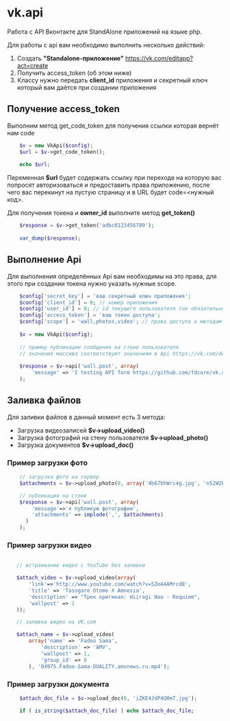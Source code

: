 vk.api
======

Работа с API Вконтакте для StandAlone приложений на языке php.

Для работы с api вам необходимо выполнить несколько действий:

1. Создать **"Standalone-приложение"** https://vk.com/editapp?act=create
2. Получить access_token (об этом ниже)
3. Классу нужно передать **client_id** приложения и секретный ключ который вам даётся при создании приложения

## Получение access_token

Выполним метод get_code_token для получения ссылки которая вернёт нам code

```php
	$v = new VkApi($config);
	$url = $v->get_code_token();
	
	echo $url;
```

Переменная **$url** будет содержать ссылку при переходе на которую вас попросят авторизоваться и предоставить права приложению, после чего вас перекинут на пустую страницу и в URL будет code=<нужный код>.

Для получения токена и **owner_id** выполните метод **get_token()**

```php
	$response = $v->get_token('adbc0123456789');
	
	var_dump($response);
```

## Выполнение Api

Для выполнения определённых Api вам необходимы на это права, для этого при создании токена нужно указать нужные scope.

```php
	$config['secret_key'] = 'ваш секретный ключ приложения';
	$config['client_id'] = 0; // номер приложения
	$config['user_id'] = 0; // id текущего пользователя (не обязательно)
	$config['access_token'] = 'ваш токен доступа';
	$config['scope'] = 'wall,photos,video'; // права доступа к методам (для генерации токена)
	
	$v = new VkApi($config);
	
	// пример публикации сообщения на стене пользователя
	// значения массива соответствуют значениям в Api https://vk.com/dev/wall.post
	
	$response = $v->api('wall.post', array(
	    'message' => 'I testing API form https://github.com/fdcore/vk.api')
	);
```

## Заливка файлов

Для заливки файлов в данный момент есть 3 метода:

- Загрузка видеозаписей **$v->upload_video()**
- Загрузка фотографий на стену пользователя **$v->upload_photo()**
- Загрузка документов **$v->upload_doc()**

### Пример загрузки фото

```php
    // загрузка фото на сервер
    $attachments = $v->upload_photo(0, array('4b67bhWrc4g.jpg', 'n52W2BdXdYE.jpg'));

    // публикация на стене
    $response = $v->api('wall.post', array(
        'message'=>'я публикую фотографии',
        'attachments' => implode(',', $attachments)
      )
    );

```

### Пример загрузки видео

```php

   // встраивание видео с YouTube без заливки

   $attach_video = $v->upload_video(array(
       'link'=>'http://www.youtube.com/watch?v=5ZeA4AMrcd8',
       'title' => 'Tasogare Otome X Amnesia',
       'description' => "Трек оригинал: Hiiragi Nao - Requiem",
       'wallpost' => 1
   ));

   // заливка видео на VK.com

   $attach_name = $v->upload_video(
       array('name' => 'Fadoo Sama',
           'description' => 'AMV',
           'wallpost' => 1,
           'group_id' => 0
       ), '04975.Fadoo-Sama-DUALITY.amvnews.ru.mp4');

```

### Пример загрузки документа

```php
    $attach_doc_file = $v->upload_doc(0, 'iZKE4JdP4Q0mT.jpg');

    if ( is_string($attach_doc_file) ) echo $attach_doc_file;

```
